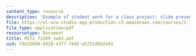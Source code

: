 ```yaml
---
content_type: resource
description: 'Example of student work for a class project: slide presentation on '
file: https://ol-ocw-studio-app-production.s3.amazonaws.com/courses/2-71-optics-spring-2009/f9e320d9691043f77445e5251d0d2a93_MIT2_71S09_sw03.pdf
file_type: application/pdf
resourcetype: Document
title: MIT2_71S09_sw03.pdf
uid: f9e320d9-6910-43f7-7445-e5251d0d2a93
---
```

